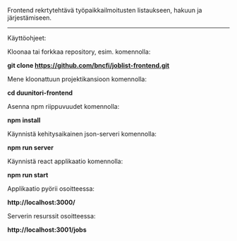 Frontend rekrtytehtävä työpaikkailmoitusten listaukseen, hakuun ja järjestämiseen.

---

Käyttöohjeet:

Kloonaa tai forkkaa repository, esim. komennolla:

**git clone https://github.com/bncfi/joblist-frontend.git**

Mene kloonattuun projektikansioon komennolla:

**cd duunitori-frontend**

Asenna npm riippuvuudet komennolla:

**npm install**

Käynnistä kehitysaikainen json-serveri komennolla:

**npm run server**

Käynnistä react applikaatio komennolla:

**npm run start**

Applikaatio pyörii osoitteessa:

**http://localhost:3000/**

Serverin resurssit osoitteessa:

**http://localhost:3001/jobs**
